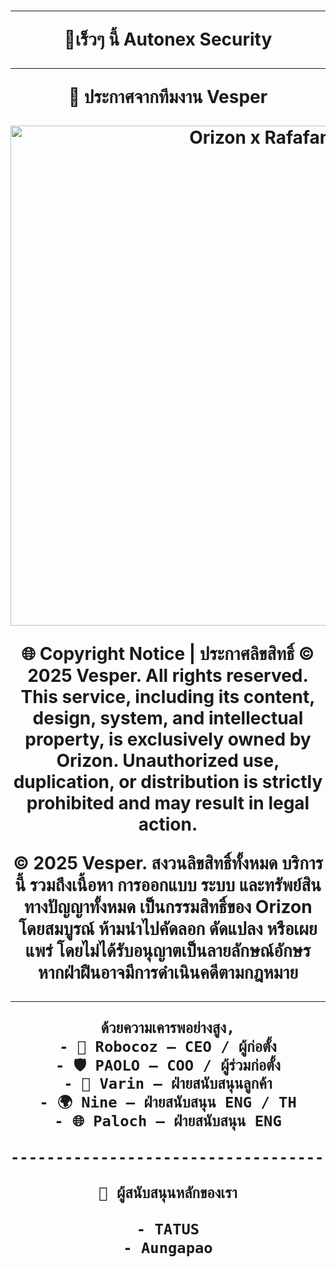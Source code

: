 <h1 align="center">

----------------------------------------

🧡เร็วๆ นี้ Autonex Security

----------------------------------------

📢 ประกาศจากทีมงาน Vesper

<img src="https://img5.pic.in.th/file/secure-sv1/Orizon-x-Rafafanp.png" alt="Orizon x Rafafanp" width="800">

🌐 Copyright Notice | ประกาศลิขสิทธิ์
© 2025 Vesper. All rights reserved.
This service, including its content, design, system, and intellectual property, is exclusively owned by Orizon. Unauthorized use, duplication, or distribution is strictly prohibited and may result in legal action.

© 2025 Vesper. สงวนลิขสิทธิ์ทั้งหมด
บริการนี้ รวมถึงเนื้อหา การออกแบบ ระบบ และทรัพย์สินทางปัญญาทั้งหมด เป็นกรรมสิทธิ์ของ Orizon โดยสมบูรณ์
ห้ามนำไปคัดลอก ดัดแปลง หรือเผยแพร่ โดยไม่ได้รับอนุญาตเป็นลายลักษณ์อักษร หากฝ่าฝืนอาจมีการดำเนินคดีตามกฎหมาย

-------------------------------------
```bash
ด้วยความเคารพอย่างสูง,
- 🤖 Robocoz — CEO / ผู้ก่อตั้ง
- 🛡️ PAOLO — COO / ผู้ร่วมก่อตั้ง
- 🔧 Varin — ฝ่ายสนับสนุนลูกค้า
- 🌍 Nine — ฝ่ายสนับสนุน ENG / TH
- 🌐 Paloch — ฝ่ายสนับสนุน ENG

-------------------------------------

🤝 ผู้สนับสนุนหลักของเรา

- TATUS
- Aungapao

